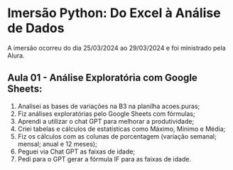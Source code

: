 # Imersão Python: Do Excel à Análise de Dados
A imersão ocorreu do dia 25/03/2024 ao 29/03/2024 e foi ministrado pela Alura.

## Aula 01 - Análise Exploratória com Google Sheets:
1. Analisei as bases de variações na B3 na planilha acoes.puras;
2. Fiz análises exploratórias pelo Google Sheets com fórmulas;
3. Aprendi a utilizar o chat GPT para melhorar a produtividade;
4. Criei tabelas e cálculos de estatísticas como Máximo, Mínimo e Média;
5. Fiz os cálculos com as colunas de porcentagem (variação semanal; mensal; anual e 12 meses);
6. Peguei via Chat GPT as faixas de idade;
7. Pedi para o GPT gerar a fórmula IF para as faixas de idade.
